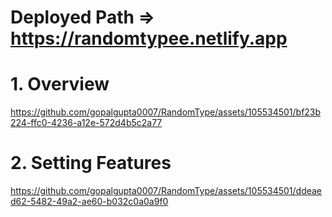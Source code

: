 # Deployed Path => https://randomtypee.netlify.app

# 1. Overview
https://github.com/gopalgupta0007/RandomType/assets/105534501/bf23b224-ffc0-4236-a12e-572d4b5c2a77

# 2. Setting Features
https://github.com/gopalgupta0007/RandomType/assets/105534501/ddeaed62-5482-49a2-ae60-b032c0a0a9f0
